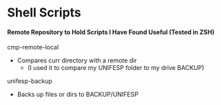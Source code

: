 # Shell Scripts
#### Remote Repository to Hold Scripts I Have Found Useful (Tested in ZSH)

cmp-remote-local
- Compares curr directory with a remote dir
	- (I used it to compare my UNIFESP folder to my drive BACKUP)

unifesp-backup
- Backs up files or dirs to BACKUP/UNIFESP
